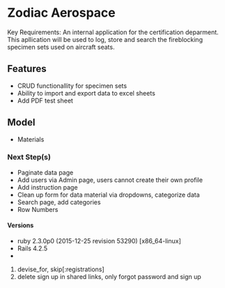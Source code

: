 # Zodiac Aerospace

Key Requirements: An internal application for the certification deparment. This apllication will be used to log, store and search the fireblocking specimen sets used on aircraft seats.

## Features
- CRUD functionallity for specimen sets
- Ability to import and export data to excel sheets
- Add PDF test sheet

## Model
- Materials


### Next Step(s)
- Paginate data page
- Add users via Admin page, users cannot create their own profile
- Add instruction page
- Clean up form for data material via dropdowns, categorize data
- Search page, add categories 
- Row Numbers

#### Versions
- ruby 2.3.0p0 (2015-12-25 revision 53290) [x86_64-linux]
- Rails 4.2.5
- 

1. devise_for, skip[:registrations]
2. delete sign up in shared links, only forgot password and sign up
